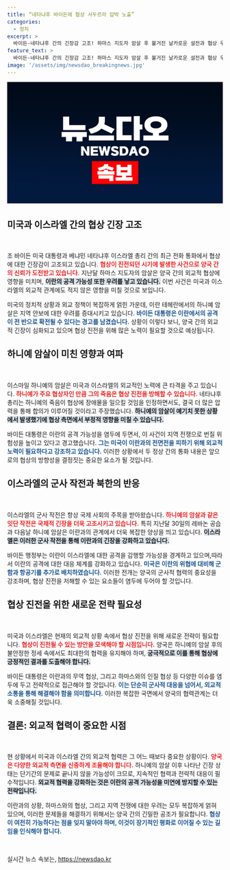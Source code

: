 ```yaml
---
title: “네타냐후 바이든에 협상 서두르라 압박 노출”
categories:
  - 정치
excerpt: >
  바이든-네타냐후 간의 긴장감 고조! 하마스 지도자 암살 후 불거진 날카로운 설전과 협상 우려가 담긴 비밀 전화 내용이 공개됐다. 이란의 반응은? 두 강대국의 협력은 계속될까?
feature_text: >
  바이든-네타냐후 간의 긴장감 고조! 하마스 지도자 암살 후 불거진 날카로운 설전과 협상 우려가 담긴 비밀 전화 내용이 공개됐다. 이란의 반응은? 두 강대국의 협력은 계속될까?
image: '/assets/img/newsdao_breakingnews.jpg'
---
```


<p><img src="/assets/img/newsdao_breakingnews.jpg" alt="flaretime 속보" /></p>

<h2 data-ke-size="size26">미국과 이스라엘 간의 협상 긴장 고조</h2>

<p data-ke-size="size16">&nbsp;</p>

<p>조 바이든 미국 대통령과 베냐민 네타냐후 이스라엘 총리 간의 최근 전화 통화에서 협상에 대한 긴장감이 고조되고 있습니다. <b><span style="color: #ee2323;">협상이 진전되던 시기에 발생한 사건으로 양국 간의 신뢰가 도전받고 있습니다.</span></b> 지난달 하마스 지도자의 암살은 양국 간의 외교적 협상에 영향을 미치며, <b><span style="background-color: #21538527;">이란의 공격 가능성 또한 우려를 낳고 있습니다.</span></b> 이번 사건은 미국과 이스라엘의 외교적 관계에도 적지 않은 영향을 미칠 것으로 보입니다. </p>

<p>미국의 정치적 상황과 외교 정책이 복잡하게 얽힌 가운데, 이란 테헤란에서의 하니예 암살은 지역 안보에 대한 우려를 증대시키고 있습니다. <b><span style="color: #1a5490;">바이든 대통령은 이란에서의 공격이 전 반으로 확전될 수 있다는 경고를 남겼습니다.</span></b> 상황이 이렇다 보니, 양국 간의 외교적 긴장이 심화되고 있으며 협상 진전을 위해 많은 노력이 필요할 것으로 예상됩니다.</p>

<h2 data-ke-size="size26">하니예 암살이 미친 영향과 여파</h2>

<p data-ke-size="size16">&nbsp;</p>

<p>이스마일 하니예의 암살은 미국과 이스라엘의 외교적인 노력에 큰 타격을 주고 있습니다. <b><span style="color: #ee2323;">하니예가 주요 협상자인 만큼 그의 죽음은 협상 진전을 방해할 수 있습니다.</span></b> 네타냐후 총리는 하니예의 죽음이 협상에 장애물을 일으킬 것임을 인정하면서도, 결국 더 많은 압력을 통해 합의가 이루어질 것이라고 주장했습니다. <b><span style="background-color: #21538527;">하니예의 암살이 예기치 못한 상황에서 발생했기에 협상 측면에서 부정적 영향을 미칠 수 있습니다.</span></b></p>

<p>바이든 대통령은 이란의 공격 가능성을 염두에 두면서, 이 사건이 지역 전쟁으로 번질 위험성을 높이고 있다고 경고했습니다. <b><span style="color: #1a5490;">그는 미국이 이란과의 전면전을 피하기 위해 외교적 노력이 필요하다고 강조하고 있습니다.</span></b> 이러한 상황에서 두 정상 간의 통화 내용은 앞으로의 협상의 방향성을 결정짓는 중요한 요소가 될 것입니다.</p>

<h2 data-ke-size="size26">이스라엘의 군사 작전과 북한의 반응</h2>

<p data-ke-size="size16">&nbsp;</p>

<p>이스라엘의 군사 작전은 항상 국제 사회의 주목을 받아왔습니다. <b><span style="color: #ee2323;">하니예의 암살과 같은 잇단 작전은 국제적 긴장을 더욱 고조시키고 있습니다.</span></b> 특히 지난달 30일의 레바논 공습과 다음날 하니예 암살은 이란과의 관계에서 더욱 복잡한 양상을 띄고 있습니다. <b><span style="background-color: #21538527;">이스라엘은 이러한 군사 작전을 통해 이란과의 긴장을 강화하고 있습니다.</span></b></p>

<p>바이든 행정부는 이란이 이스라엘에 대한 공격을 감행할 가능성을 경계하고 있으며,따라서 이란의 공격에 대한 대응 체계를 강화하고 있습니다.  <b><span style="color: #1a5490;">미국은 이란의 위협에 대비해 군함과 항공기를 추가로 배치하였습니다.</span></b> 이러한 전개는 양국의 군사적 협력의 중요성을 강조하며, 협상 진전을 저해할 수 있는 요소들이 염두에 두어야 할 것입니다.</p>

<h2 data-ke-size="size26">협상 진전을 위한 새로운 전략 필요성</h2>

<p data-ke-size="size16">&nbsp;</p>

<p>미국과 이스라엘은 현재의 외교적 상황 속에서 협상 진전을 위해 새로운 전략이 필요합니다. <b><span style="color: #ee2323;">협상이 진전될 수 있는 방안을 모색해야 할 시점입니다.</span></b> 양국은 하니예의 암살 후의 불안정한 정세 속에서도 최대한의 협력을 유지해야 하며, <b><span style="background-color: #21538527;">궁극적으로 이를 통해 협상에 긍정적인 결과를 도출해야 합니다.</span></b></p>

<p>바이든 대통령은 이란과의 무역 협상, 그리고 하마스와의 인질 협상 등 다양한 이슈를 염두에 두고 전략적으로 접근해야 할 것입니다. <b><span style="color: #1a5490;">이는 단순히 군사적 대응을 넘어서, 외교적 소통을 통해 해결해야 함을 의미합니다.</span></b> 이러한 복잡한 국면에서 양국의 협력관계는 더욱 소중해질 것입니다.</p>

<h2 data-ke-size="size26">결론: 외교적 협력이 중요한 시점</h2>

<p data-ke-size="size16">&nbsp;</p>

<p>현 상황에서 미국과 이스라엘 간의 외교적 협력은 그 어느 때보다 중요한 상황이다. <b><span style="color: #ee2323;">양국은 다양한 외교적 측면을 신중하게 조율해야 합니다.</span></b> 하니예의 암살 이후 나타난 긴장 상태는 단기간의 문제로 끝나지 않을 가능성이 크므로, 지속적인 협력과 전략적 대응이 필수적입니다. <b><span style="background-color: #21538527;">외교적 협력을 강화하는 것은 이란의 공격 가능성을 미연에 방지할 수 있는 전략입니다.</span></b></p>

<p>이란과의 상황, 하마스와의 협상, 그리고 지역 전쟁에 대한 우려는 모두 복잡하게 얽혀 있으며, 이러한 문제들을 해결하기 위해서는 양국 간의 긴밀한 공조가 필요합니다. <b><span style="color: #1a5490;">협상이 여전히 가능하다는 점을 잊지 말아야 하며, 이것이 장기적인 평화로 이어질 수 있는 길임을 인식해야 합니다.</span></b> </p>

<p data-ke-size="size16">&nbsp;</p>
실시간 뉴스 속보는, <a href="https://newsdao.kr" rel="dofollow">https://newsdao.kr</a>


